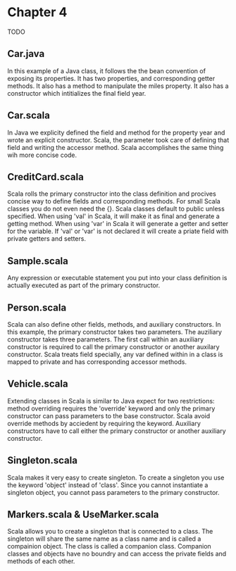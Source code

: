 # Chapter 4
TODO

## Car.java
In this example of a Java class, it follows the the bean convention of exposing its properties. It has two properties, and corresponding getter methods. It also has a method to manipulate the miles property. It also has a constructor which intitializes the final field year.

## Car.scala
In Java we explicity defined the field and method for the property year and wrote an explicit constructor. Scala, the parameter took care of defining that field and writing the accessor method. Scala accomplishes the same thing wih more concise code.

## CreditCard.scala
Scala rolls the primary constructor into the class definition and procives concise way to define fields and corresponding methods. For small Scala classes you do not even need the {}. Scala classes default to public unless specified. When using 'val' in Scala, it will make it as final and generate a getting method. When using 'var' in Scala it will generate a getter and setter for the variable. If 'val' or 'var' is not declared it will create a priate field with private getters and setters.

## Sample.scala
Any expression or executable statement you put into your class definition is actually executed as part of the primary constructor.

## Person.scala
Scala can also define other fields, methods, and auxiliary constructors. In this example, the primary constructor takes two parameters. The auziliary constructor takes three parameters. The first call within an auxiliary constructor is required to call the primary constructor or another auxilary constructor. Scala treats field specially, any var defined within in a class is mapped to private and has corresponding accessor methods. 

## Vehicle.scala
Extending classes in Scala is similar to Java expect for two restrictions: method overriding requires the 'override' keyword and only the primary constructor can pass parameters to the base constructor. Scala avoid override methods by acciedent by requiring the keyword. Auxiliary constructors have to call either the primary constructor or another auxiliary constructor.

## Singleton.scala
Scala makes it very easy to create singleton. To create a singleton you use the keyword 'object' instead of 'class'. Since you cannot instantiate a singleton object, you cannot pass parameters to the primary constructor.

## Markers.scala & UseMarker.scala
Scala allows you to create a singleton that is connected to a class. The singleton will share the same name as a class name and is called a compainion object. The class is called a companion class. Companion classes and objects have no boundry and can access the private fields and methods of each other. 
